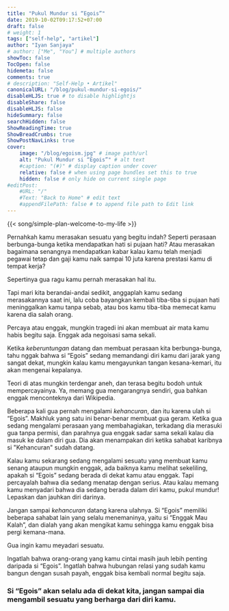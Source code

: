 ```yaml
---
title: "Pukul Mundur si “Egois”"
date: 2019-10-02T09:17:52+07:00
draft: false
# weight: 1
tags: ["self-help", "artikel"]
author: "Iyan Sanjaya"
# author: ["Me", "You"] # multiple authors
showToc: false
TocOpen: false
hidemeta: false
comments: true
# description: "Self-Help • Artikel"
canonicalURL: "/blog/pukul-mundur-si-egois/"
disableHLJS: true # to disable highlightjs
disableShare: false
disableHLJS: false
hideSummary: false
searchHidden: false
ShowReadingTime: true
ShowBreadCrumbs: true
ShowPostNavLinks: true
cover:
    image: "/blog/egoism.jpg" # image path/url
    alt: "Pukul Mundur si “Egois”" # alt text
    #caption: "(#)" # display caption under cover
    relative: false # when using page bundles set this to true
    hidden: false # only hide on current single page
#editPost:
    #URL: "/"
    #Text: "Back to Home" # edit text
    #appendFilePath: false # to append file path to Edit link
---
```

{{< song/simple-plan-welcome-to-my-life >}}

Pernahkah kamu merasakan sesuatu yang begitu indah? Seperti perasaan berbunga-bunga ketika mendapatkan hati si pujaan hati? Atau merasakan bagaimana senangnya mendapatkan kabar kalau kamu telah menjadi pegawai tetap dan gaji kamu naik sampai 10 juta karena prestasi kamu di tempat kerja?

Sepertinya gua ragu kamu pernah merasakan hal itu.

Tapi mari kita berandai-andai sedikit, anggaplah kamu sedang merasakannya saat ini, lalu coba bayangkan kembali tiba-tiba si pujaan hati meninggalkan kamu tanpa sebab, atau bos kamu tiba-tiba memecat kamu karena dia salah orang.

Percaya atau enggak, mungkin tragedi ini akan membuat air mata kamu habis begitu saja. Enggak ada negoisasi sama sekali.

Ketika *keberuntungan* datang dan membuat perasaan kita berbunga-bunga, tahu nggak bahwa si “Egois” sedang memandangi diri kamu dari jarak yang sangat dekat, mungkin kalau kamu mengayunkan tangan kesana-kemari, itu akan mengenai kepalanya.

Teori di atas mungkin terdengar aneh, dan terasa begitu bodoh untuk mempercayainya. Ya, memang gua mengarangnya sendiri, gua bahkan enggak menconteknya dari Wikipedia.

Beberapa kali gua pernah mengalami *kehancuran*, dan itu karena ulah si “Egois”. Makhluk yang satu ini benar-benar membuat gua geram. Ketika gua sedang mengalami perasaan yang membahagiakan, terkadang dia merasuki gua tanpa permisi, dan parahnya gua enggak sadar sama sekali kalau dia masuk ke dalam diri gua. Dia akan menampakan diri ketika sahabat karibnya si "Kehancuran" sudah datang.

Kalau kamu sekarang sedang mengalami sesuatu yang membuat kamu senang ataupun mungkin enggak, ada baiknya kamu melihat sekeliling, apakah si “Egois” sedang berada di dekat kamu atau enggak. Tapi percayalah bahwa dia sedang menatap dengan serius. Atau kalau memang kamu menyadari bahwa dia sedang berada dalam diri kamu, pukul mundur! Lepaskan dan jauhkan diri darinya.

Jangan sampai *kehancuran* datang karena ulahnya. Si “Egois” memiliki beberapa sahabat lain yang selalu menemaninya, yaitu si “Enggak Mau Kalah”, dan dialah yang akan mengikat kamu sehingga kamu enggak bisa pergi kemana-mana.

Gua ingin kamu meyadari sesuatu.

Ingatlah bahwa orang-orang yang kamu cintai masih jauh lebih penting daripada si “Egois”. Ingatlah bahwa hubungan relasi yang sudah kamu bangun dengan susah payah, enggak bisa kembali normal begitu saja.

### Si “Egois” akan selalu ada di dekat kita, jangan sampai dia mengambil sesuatu yang berharga dari diri kamu.